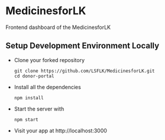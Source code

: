 # MedicinesforLK
Frontend dashboard of the MedicinesforLK

## Setup Development Environment Locally

- Clone your forked repository
    ```
    git clone https://github.com/LSFLK/MedicinesforLK.git
    cd donor-portal
    ```
- Install all the dependencies
    ```
    npm install
    ```
- Start the server with 
    ```
    npm start
    ```

- Visit your app at http://localhost:3000